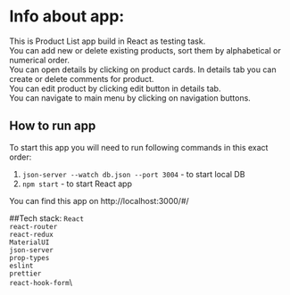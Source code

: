 # Info about app:

This is Product List app build in React as testing task.\
You can add new or delete existing products, sort them by alphabetical or numerical order.\
You can open details by clicking on product cards. In details tab you can create or delete comments for product.\
You can edit product by clicking edit button in details tab.\
You can navigate to main menu by clicking on navigation buttons. 

## How to run app

To start this app you will need to run following commands in this exact order:

1. `json-server --watch db.json --port 3004` - to start local DB
2. `npm start` - to start React app

You can find this app on http://localhost:3000/#/

##Tech stack:
`React`\
`react-router`\
`react-redux`\
`MaterialUI`\
`json-server`\
`prop-types`\
`eslint`\
`prettier`\
`react-hook-form`\

